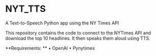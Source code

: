 # NYT_TTS
 A Text-to-Speech Python app using the NY Times API

This repository contains the code to connect to the NYTimes API and download the top 10 headlines. It then speaks them aloud using TTS. 

**Requirements: **
• OpenAI
• Pynytimes
